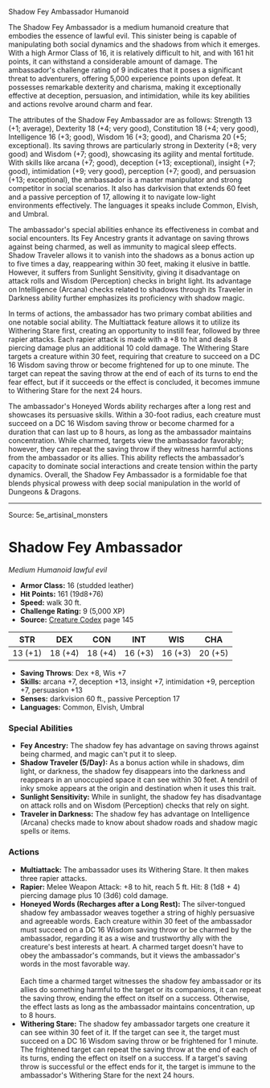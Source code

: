 <MonsterName/>Shadow Fey Ambassador</MonsterName>
<CreatureType/>Humanoid</CreatureType>

<summary>The Shadow Fey Ambassador is a medium humanoid creature that embodies the essence of lawful evil. This sinister being is capable of manipulating both social dynamics and the shadows from which it emerges. With a high Armor Class of 16, it is relatively difficult to hit, and with 161 hit points, it can withstand a considerable amount of damage. The ambassador's challenge rating of 9 indicates that it poses a significant threat to adventurers, offering 5,000 experience points upon defeat. It possesses remarkable dexterity and charisma, making it exceptionally effective at deception, persuasion, and intimidation, while its key abilities and actions revolve around charm and fear.</summary>

<detail>

The attributes of the Shadow Fey Ambassador are as follows: Strength 13 (+1; average), Dexterity 18 (+4; very good), Constitution 18 (+4; very good), Intelligence 16 (+3; good), Wisdom 16 (+3; good), and Charisma 20 (+5; exceptional). Its saving throws are particularly strong in Dexterity (+8; very good) and Wisdom (+7; good), showcasing its agility and mental fortitude. With skills like arcana (+7; good), deception (+13; exceptional), insight (+7; good), intimidation (+9; very good), perception (+7; good), and persuasion (+13; exceptional), the ambassador is a master manipulator and strong competitor in social scenarios. It also has darkvision that extends 60 feet and a passive perception of 17, allowing it to navigate low-light environments effectively. The languages it speaks include Common, Elvish, and Umbral.

The ambassador's special abilities enhance its effectiveness in combat and social encounters. Its Fey Ancestry grants it advantage on saving throws against being charmed, as well as immunity to magical sleep effects. Shadow Traveler allows it to vanish into the shadows as a bonus action up to five times a day, reappearing within 30 feet, making it elusive in battle. However, it suffers from Sunlight Sensitivity, giving it disadvantage on attack rolls and Wisdom (Perception) checks in bright light. Its advantage on Intelligence (Arcana) checks related to shadows through its Traveler in Darkness ability further emphasizes its proficiency with shadow magic.

In terms of actions, the ambassador has two primary combat abilities and one notable social ability. The Multiattack feature allows it to utilize its Withering Stare first, creating an opportunity to instill fear, followed by three rapier attacks. Each rapier attack is made with a +8 to hit and deals 8 piercing damage plus an additional 10 cold damage. The Withering Stare targets a creature within 30 feet, requiring that creature to succeed on a DC 16 Wisdom saving throw or become frightened for up to one minute. The target can repeat the saving throw at the end of each of its turns to end the fear effect, but if it succeeds or the effect is concluded, it becomes immune to Withering Stare for the next 24 hours.

The ambassador's Honeyed Words ability recharges after a long rest and showcases its persuasive skills. Within a 30-foot radius, each creature must succeed on a DC 16 Wisdom saving throw or become charmed for a duration that can last up to 8 hours, as long as the ambassador maintains concentration. While charmed, targets view the ambassador favorably; however, they can repeat the saving throw if they witness harmful actions from the ambassador or its allies. This ability reflects the ambassador’s capacity to dominate social interactions and create tension within the party dynamics. Overall, the Shadow Fey Ambassador is a formidable foe that blends physical prowess with deep social manipulation in the world of Dungeons & Dragons.</detail>



---

Source: 5e_artisinal_monsters

# Shadow Fey Ambassador

*Medium* *Humanoid* *lawful evil*

- **Armor Class:** 16 (studded leather)
- **Hit Points:** 161 (19d8+76)
- **Speed:** walk 30 ft.
- **Challenge Rating:** 9 (5,000 XP)
- **Source:** [Creature Codex](https://koboldpress.com/kpstore/product/creature-codex-for-5th-edition-dnd) page 145

| STR | DEX | CON | INT | WIS | CHA |
| --- | --- | --- | --- | --- | --- |
| 13 (+1) | 18 (+4) | 18 (+4) | 16 (+3) | 16 (+3) | 20 (+5) |

- **Saving Throws**: Dex +8, Wis +7
- **Skills:** arcana +7, deception +13, insight +7, intimidation +9, perception +7, persuasion +13
- **Senses:** darkvision 60 ft., passive Perception 17
- **Languages:** Common, Elvish, Umbral

### Special Abilities

- **Fey Ancestry:** The shadow fey has advantage on saving throws against being charmed, and magic can't put it to sleep.
- **Shadow Traveler (5/Day):** As a bonus action while in shadows, dim light, or darkness, the shadow fey disappears into the darkness and reappears in an unoccupied space it can see within 30 feet. A tendril of inky smoke appears at the origin and destination when it uses this trait.
- **Sunlight Sensitivity:** While in sunlight, the shadow fey has disadvantage on attack rolls and on Wisdom (Perception) checks that rely on sight.
- **Traveler in Darkness:** The shadow fey has advantage on Intelligence (Arcana) checks made to know about shadow roads and shadow magic spells or items.

### Actions

- **Multiattack:** The ambassador uses its Withering Stare. It then makes three rapier attacks.
- **Rapier:** Melee Weapon Attack: +8 to hit, reach 5 ft. Hit: 8 (1d8 + 4) piercing damage plus 10 (3d6) cold damage.
- **Honeyed Words (Recharges after a Long Rest):** The silver-tongued shadow fey ambassador weaves together a string of highly persuasive and agreeable words. Each creature within 30 feet of the ambassador must succeed on a DC 16 Wisdom saving throw or be charmed by the ambassador, regarding it as a wise and trustworthy ally with the creature's best interests at heart. A charmed target doesn't have to obey the ambassador's commands, but it views the ambassador's words in the most favorable way. <br><br>Each time a charmed target witnesses the shadow fey ambassador or its allies do something harmful to the target or its companions, it can repeat the saving throw, ending the effect on itself on a success. Otherwise, the effect lasts as long as the ambassador maintains concentration, up to 8 hours.
- **Withering Stare:** The shadow fey ambassador targets one creature it can see within 30 feet of it. If the target can see it, the target must succeed on a DC 16 Wisdom saving throw or be frightened for 1 minute. The frightened target can repeat the saving throw at the end of each of its turns, ending the effect on itself on a success. If a target's saving throw is successful or the effect ends for it, the target is immune to the ambassador's Withering Stare for the next 24 hours.




